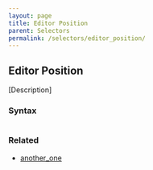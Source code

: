 ```yaml
---
layout: page
title: Editor Position
parent: Selectors
permalink: /selectors/editor_position/
---
```


## Editor Position

[Description]

### Syntax

```js

```

### Related

- [another_one](./another_one.md)

